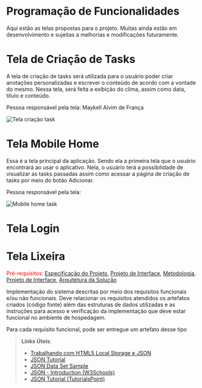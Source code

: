 # Programação de Funcionalidades

Aqui estão as telas propostas para o projeto. Muitas ainda estão em desenvolvimento e sujeitas a melhorias e modificações futuramente.

# Tela de Criação de Tasks

A tela de criação de tasks será utilizada para o usuário poder criar anotações personalizadas e escrever o conteúdo de acordo com a vontade do mesmo. Nessa tela, será feita a exibição do clima, assim como data, título e conteúdo.

Pessoa responsável pela tela: Maykell Alvim de França

![Tela criação task](https://user-images.githubusercontent.com/82729897/166544435-e4d7d7b9-7852-4cb7-ad92-9ec4e36cbb44.png)


# Tela Mobile Home

Essa é a tela principal da aplicação. Sendo ela a primeira tela que o usuário encontrará ao usar o aplicativo. Nela, o usuário terá a possibilidade de visualizar as tasks passadas assim como acessar a página de criação de tasks por meio do botão Adicionar.

Pessoa responsável pela tela: 

![Mobile home task](https://user-images.githubusercontent.com/82729897/166550239-c6064e35-ff13-491d-874f-fb43ad519d29.png)

# Tela Login

# Tela Lixeira




<span style="color:red">Pré-requisitos: <a href="2-Especificação do Projeto.md"> Especificação do Projeto</a></span>, <a href="3-Projeto de Interface.md"> Projeto de Interface</a>, <a href="4-Metodologia.md"> Metodologia</a>, <a href="3-Projeto de Interface.md"> Projeto de Interface</a>, <a href="5-Arquitetura da Solução.md"> Arquitetura da Solução</a>

Implementação do sistema descritas por meio dos requisitos funcionais e/ou não funcionais. Deve relacionar os requisitos atendidos os artefatos criados (código fonte) além das estruturas de dados utilizadas e as instruções para acesso e verificação da implementação que deve estar funcional no ambiente de hospedagem.

Para cada requisito funcional, pode ser entregue um artefato desse tipo

> **Links Úteis**:
>
> - [Trabalhando com HTML5 Local Storage e JSON](https://www.devmedia.com.br/trabalhando-com-html5-local-storage-e-json/29045)
> - [JSON Tutorial](https://www.w3resource.com/JSON)
> - [JSON Data Set Sample](https://opensource.adobe.com/Spry/samples/data_region/JSONDataSetSample.html)
> - [JSON - Introduction (W3Schools)](https://www.w3schools.com/js/js_json_intro.asp)
> - [JSON Tutorial (TutorialsPoint)](https://www.tutorialspoint.com/json/index.htm)
